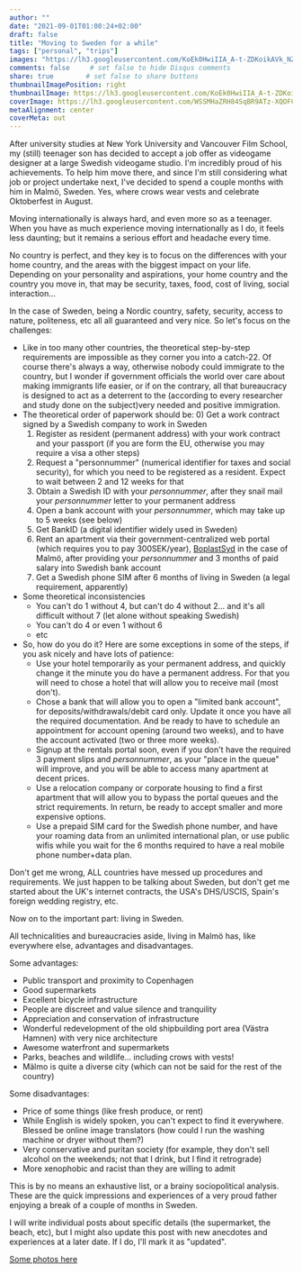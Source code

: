 ```yaml
---
author: ""
date: "2021-09-01T01:00:24+02:00"
draft: false
title: "Moving to Sweden for a while"
tags: ["personal", "trips"]
images: "https://lh3.googleusercontent.com/KoEk0HwiIIA_A-t-ZDKoikAVk_NZNUo3XnuUZQvUBeu10j3KEkwBeNT4wWlP41WDXc6ter_GmLkBo3sKpBycn0zjKkGnMSLLA-V5R7fH--0W_LdeMb8N4XSp-ynXS8HD6hI8B8g4ezs=w1920-h1080"
comments: false     # set false to hide Disqus comments
share: true        # set false to share buttons
thumbnailImagePosition: right
thumbnailImage: https://lh3.googleusercontent.com/KoEk0HwiIIA_A-t-ZDKoikAVk_NZNUo3XnuUZQvUBeu10j3KEkwBeNT4wWlP41WDXc6ter_GmLkBo3sKpBycn0zjKkGnMSLLA-V5R7fH--0W_LdeMb8N4XSp-ynXS8HD6hI8B8g4ezs=w1920-h1080
coverImage: https://lh3.googleusercontent.com/WSSMHaZRH84SqBR9ATz-XQOFC6sDUg7He9_bJqFArh58KBoMPS6x31WmaP1vg5NSkJ7HAcOxX4kaAzAf4nSBuBl-i10Exnpuf_ciJ2i4Weclj-382-pUVfkODW4I8pk1Ic4oOPQQM9g=w1920-h1080
metaAlignment: center
coverMeta: out
---
```


After university studies at New York University and Vancouver Film School, my (still) teenager son has decided to accept a job offer as videogame designer at a large Swedish videogame studio. I'm incredibly proud of his achievements. To help him move there, and since I'm still considering what job or project undertake next, I've decided to spend a couple months with him in Malmö, Sweden. Yes, where crows wear vests and celebrate Oktoberfest in August.

<!--more-->

Moving internationally is always hard, and even more so as a teenager. When you have as much experience moving internationally as I do, it feels less daunting; but it remains a serious effort and headache every time.

No country is perfect, and they key is to focus on the differences with your home country, and the areas with the biggest impact on your life. Depending on your personality and aspirations, your home country and the country you move in, that may be security, taxes, food, cost of living, social interaction...

In the case of Sweden, being a Nordic country, safety, security, access to nature, politeness, etc all all guaranteed and very nice. So let's focus on the challenges:

* Like in too many other countries, the theoretical step-by-step requirements are impossible as they corner you into a catch-22. Of course there's always a way, otherwise nobody could immigrate to the country, but I wonder if government officials the world over care about making immigrants life easier, or if on the contrary, all that bureaucracy is designed to act as a deterrent to the (according to every researcher and study done on the subject)very needed and positive immigration.
* The theoretical order of paperwork should be:
  0) Get a work contract signed by a Swedish company to work in Sweden
  1) Register as resident (permanent address) with your work contract and your passport (if you are form the EU, otherwise you may require a visa a other steps)
  2) Request a "personnummer" (numerical identifier for taxes and social security), for which you need to be registered as a resident. Expect to wait between 2 and 12 weeks for that
  3) Obtain a Swedish ID with your *personnummer*, after they snail mail your *personnummer* letter to your permanent address
  4) Open a bank account with your *personnummer*, which may take up to 5 weeks (see below)
  5) Get BankID (a digital identifier widely used in Sweden)
  6) Rent an apartment via their government-centralized web portal (which requires you to pay 300SEK/year), [BoplastSyd](https://www.boplatssyd.se) in the case of Malmö, after providing your *personnummer* and 3 months of paid salary into Swedish bank account
  7) Get a Swedish phone SIM after 6 months of living in Sweden (a legal requirement, apparently)
* Some theoretical inconsistencies
  - You can't do 1 without 4, but can't do 4 without 2... and it's all difficult without 7 (let alone without speaking Swedish)
  - You can't do 4 or even 1 without 6
  - etc
* So, how do you do it? Here are some exceptions in some of the steps, if you ask nicely and have lots of patience:
  - Use your hotel temporarily as your permanent address, and quickly change it the minute you do have a permanent address. For that you will need to chose a hotel that will allow you to receive mail (most don't).
  - Chose a bank that will allow you to open a "limited bank account", for deposits/withdrawals/debit card only. Update it once you have all the required documentation. And be ready to have to schedule an appointment for account opening (around two weeks), and to have the account activated (two or three more weeks).
  - Signup at the rentals portal soon, even if you don't have the required 3 payment slips and *personnummer*, as your "place in the queue" will improve, and you will be able to access many apartment at decent prices.
  - Use a relocation company or corporate housing to find a first apartment that will allow you to bypass the portal queues and the strict requirements. In return, be ready to accept smaller and more expensive options.
  - Use a prepaid SIM card for the Swedish phone number, and have your roaming data from an unlimited international plan, or use  public wifis while you wait for the 6 months required to have a real mobile phone number+data plan.

Don't get me wrong, ALL countries have messed up procedures and requirements. We just happen to be talking about Sweden, but don't get me started about the UK's internet contracts, the USA's DHS/USCIS, Spain's foreign wedding registry, etc.

Now on to the important part: living in Sweden.

All technicalities and bureaucracies aside, living in Malmö has, like everywhere else, advantages and disadvantages.

Some advantages:

* Public transport and proximity to Copenhagen
* Good supermarkets
* Excellent bicycle infrastructure
* People are discreet and value silence and tranquility
* Appreciation and conservation of infrastructure
* Wonderful redevelopment of the old shipbuilding port area (Västra Hamnen) with very nice architecture
* Awesome waterfront and supermarkets
* Parks, beaches and wildlife... including crows with vests!
* Mälmo is quite a diverse city (which can not be said for the rest of the country)

Some disadvantages:

* Price of some things (like fresh produce, or rent)
* While English is widely spoken, you can't expect to find it everywhere. Blessed be online image translators (how could I run the washing machine or dryer without them?)
* Very conservative and puritan society (for example, they don't sell alcohol on the weekends; not that I drink, but I find it retrograde)
* More xenophobic and racist than they are willing to admit

This is by no means an exhaustive list, or a brainy sociopolitical analysis. These are the quick impressions and experiences of a very proud father enjoying a break of a couple of months in Sweden.

I will write individual posts about specific details (the supermarket, the beach, etc), but I might also update this post with new anecdotes and experiences at a later date. If I do, I'll mark it as "updated".

[Some photos here](https://photos.app.goo.gl/vorrT1utUce66sqj8)
